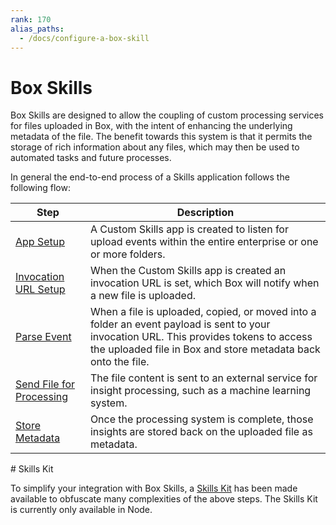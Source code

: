 ```yaml
---
rank: 170
alias_paths: 	
  - /docs/configure-a-box-skill	
---
```


# Box Skills

Box Skills are designed to allow the coupling of custom processing services for
files uploaded in Box, with the intent of enhancing the underlying metadata of
the file. The benefit towards this system is that it permits the storage of
rich information about any files, which may then be used to automated tasks and
future processes.

In general the end-to-end process of a Skills application follows the following
flow:

<!-- markdownlint-disable line-length -->

| Step                                                  | Description                                                                                                                                                             |
| ----------------------------------------------------- | ----------------------------------------------------------------------------------------------------------------------------------------------------------------------- |
| [App Setup](guide://applications/custom-skills/setup) | A Custom Skills app is created to listen for upload events within the entire enterprise or one or more folders.                                                         |
| [Invocation URL Setup](guide://skills/invocation-url) | When the Custom Skills app is created an invocation URL is set, which Box will notify when a new file is uploaded.                                                      |
| [Parse Event](guide://skills/handle/payload)          | When a file is uploaded, copied, or moved into a folder an event payload is sent to your invocation URL. This provides tokens to access the uploaded file in Box and store metadata back onto the file. |
| [Send File for Processing](guide://skills/examples)   | The file content is sent to an external service for insight processing, such as a machine learning system.                                                              |
| [Store Metadata](guide://skills/handle/metadata)      | Once the processing system is complete, those insights are stored back on the uploaded file as metadata.                                                                |

<!-- markdownlint-enable line-length -->

<Message>
  # Skills Kit

To simplify your integration with Box Skills, a [Skills
Kit](guide://skills/kit) has been made available to obfuscate many
complexities of the above steps. The Skills Kit is currently only available in
Node.

</Message>
